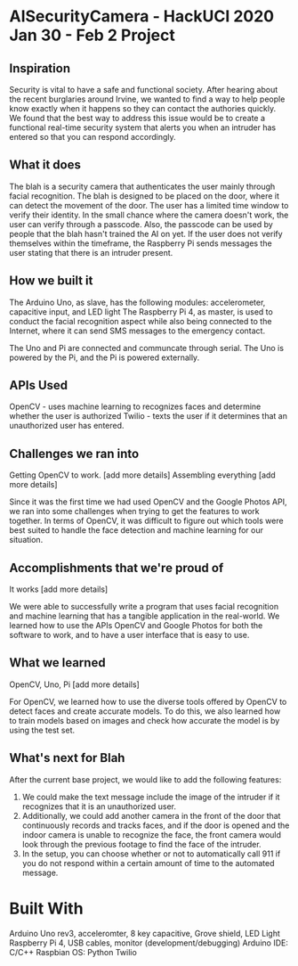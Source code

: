 # AISecurityCamera - HackUCI 2020 Jan 30 - Feb 2 Project 

## Inspiration
Security is vital to have a safe and functional society. After hearing about the recent burglaries around Irvine, we wanted to find a way to help people know exactly when it happens so they can contact the authories quickly. We found that the best way to address this issue would be to create a functional real-time security system that alerts you when an intruder has entered so that you can respond accordingly.

## What it does
The blah is a security camera that authenticates the user mainly through facial recognition. The blah is designed to be placed on the door, where it can detect the movement of the door. The user has a limited time window to verify their identity. In the small chance where the camera doesn't work, the user can verify through a passcode. Also, the passcode can be used by people that the blah hasn't trained the AI on yet. If the user does not verify themselves within the timeframe, the Raspberry Pi sends messages the user stating that there is an intruder present.

## How we built it
The Arduino Uno, as slave, has the following modules: accelerometer, capacitive input, and LED light
The Raspberry Pi 4, as master, is used to conduct the facial recognition aspect while also being connected to the Internet, where it can send SMS messages to the emergency contact.

The Uno and Pi are connected and communcate through serial. The Uno is powered by the Pi, and the Pi is powered externally.


## APIs Used
OpenCV - uses machine learning to recognizes faces and determine whether the user is authorized
Twilio - texts the user if it determines that an unauthorized user has entered.


## Challenges we ran into
Getting OpenCV to work. [add more details]
Assembling everything [add more details]

Since it was the first time we had used OpenCV and the Google Photos API, we ran into some challenges when trying to get the features to work together. In terms of OpenCV, it was difficult to figure out which tools were best suited to handle the face detection and machine learning for our situation.


## Accomplishments that we're proud of
It works [add more details]

We were able to successfully write a program that uses facial recognition and machine learning that has a tangible application in the real-world.  We learned how to use the APIs OpenCV and Google Photos for both the software to work, and to have a user interface that is easy to use.

## What we learned
OpenCV, Uno, Pi [add more details]

For OpenCV, we learned how to use the diverse tools offered by OpenCV to detect faces and create accurate models. To do this, we also learned how to train models based on images and check how accurate the model is by using the test set. 

## What's next for Blah
After the current base project, we would like to add the following features:
1. We could make the text message include the image of the intruder if it recognizes that it is an unauthorized user. 
2. Additionally, we could add another camera in the front of the door that continuously records and tracks faces, and if the door is opened and the indoor camera is unable to recognize the face, the front camera would look through the previous footage to find the face of the intruder.
3. In the setup, you can choose whether or not to automatically call 911 if you do not respond within a certain amount of time to the automated message.

# Built With
Arduino Uno rev3, acceleromter, 8 key capacitive, Grove shield, LED Light
Raspberry Pi 4, USB cables, monitor (development/debugging)
Arduino IDE: C/C++
Raspbian OS: Python
Twilio
